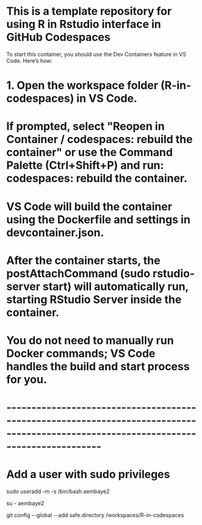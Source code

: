 # This is a template repository for using R in Rstudio interface in GitHub Codespaces

To start this container, you should use the Dev Containers feature in VS Code. Here’s how:

# 1. Open the workspace folder (R-in-codespaces) in VS Code.

# If prompted, select "Reopen in Container / codespaces: rebuild the container" or use the Command Palette (Ctrl+Shift+P) and run: codespaces: rebuild the container.

# VS Code will build the container using the Dockerfile and settings in devcontainer.json.

# After the container starts, the postAttachCommand (sudo rstudio-server start) will automatically run, starting RStudio Server inside the container.

# You do not need to manually run Docker commands; VS Code handles the build and start process for you.

# -------------------------------------------------------------------------------------------------------------------------------------
# Add a user with sudo privileges
sudo useradd -m -s /bin/bash aembaye2

su - aembaye2

 git config --global --add safe.directory /workspaces/R-in-codespaces
